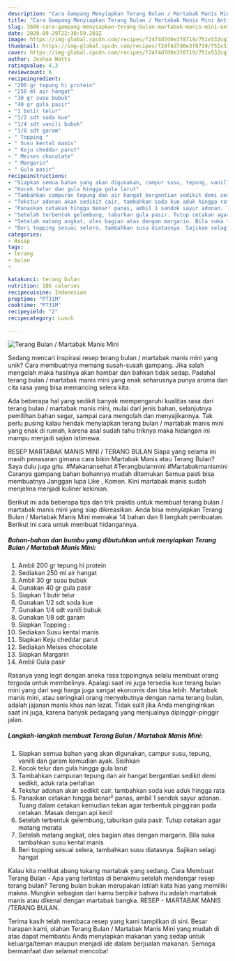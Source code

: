 ```yaml
---
description: "Cara Gampang Menyiapkan Terang Bulan / Martabak Manis Mini Anti Gagal"
title: "Cara Gampang Menyiapkan Terang Bulan / Martabak Manis Mini Anti Gagal"
slug: 3606-cara-gampang-menyiapkan-terang-bulan-martabak-manis-mini-anti-gagal
date: 2020-09-29T22:30:59.201Z
image: https://img-global.cpcdn.com/recipes/f24f4d7d0e3f8719/751x532cq70/terang-bulan-martabak-manis-mini-foto-resep-utama.jpg
thumbnail: https://img-global.cpcdn.com/recipes/f24f4d7d0e3f8719/751x532cq70/terang-bulan-martabak-manis-mini-foto-resep-utama.jpg
cover: https://img-global.cpcdn.com/recipes/f24f4d7d0e3f8719/751x532cq70/terang-bulan-martabak-manis-mini-foto-resep-utama.jpg
author: Joshua Watts
ratingvalue: 4.3
reviewcount: 6
recipeingredient:
- "200 gr tepung hi protein"
- "250 ml air hangat"
- "30 gr susu bubuk"
- "40 gr gula pasir"
- "1 butir telur"
- "1/2 sdt soda kue"
- "1/4 sdt vanili bubuk"
- "1/8 sdt garam"
- " Topping "
- " Susu kental manis"
- " Keju cheddar parut"
- " Meises chocolate"
- " Margarin"
- " Gula pasir"
recipeinstructions:
- "Siapkan semua bahan yang akan digunakan, campur susu, tepung, vanilli dan garam kemudian ayak. Sisihkan"
- "Kocok telur dan gula hingga gula larut"
- "Tambahkan campuran tepung dan air hangat bergantian sedikit demi sedikit, aduk rata perlahan"
- "Tekstur adonan akan sedikit cair, tambahkan soda kue aduk hingga rata"
- "Panaskan cetakan hingga benar² panas, ambil 1 sendok sayur adonan. Tuang dalam cetakan kemudian tekan agar terbentuk pinggiran pada cetakan. Masak dengan api kecil"
- "Setelah terbentuk gelembung, taburkan gula pasir. Tutup cetakan agar matang merata"
- "Setelah matang angkat, oles bagian atas dengan margarin. Bila suka tambahkan susu kental manis"
- "Beri topping sesuai selera, tambahkan susu diatasnya. Sajikan selagi hangat"
categories:
- Resep
tags:
- terang
- bulan
- 

katakunci: terang bulan  
nutrition: 186 calories
recipecuisine: Indonesian
preptime: "PT31M"
cooktime: "PT31M"
recipeyield: "2"
recipecategory: Lunch

---
```



![Terang Bulan / Martabak Manis Mini](https://img-global.cpcdn.com/recipes/f24f4d7d0e3f8719/751x532cq70/terang-bulan-martabak-manis-mini-foto-resep-utama.jpg)

Sedang mencari inspirasi resep terang bulan / martabak manis mini yang unik? Cara membuatnya memang susah-susah gampang. Jika salah mengolah maka hasilnya akan hambar dan bahkan tidak sedap. Padahal terang bulan / martabak manis mini yang enak seharusnya punya aroma dan cita rasa yang bisa memancing selera kita.

Ada beberapa hal yang sedikit banyak mempengaruhi kualitas rasa dari terang bulan / martabak manis mini, mulai dari jenis bahan, selanjutnya pemilihan bahan segar, sampai cara mengolah dan menyajikannya. Tak perlu pusing kalau hendak menyiapkan terang bulan / martabak manis mini yang enak di rumah, karena asal sudah tahu triknya maka hidangan ini mampu menjadi sajian istimewa.

RESEP MARTABAK MANIS MINI / TERANG BULAN Siapa yang selama ini masih penasaran gimana cara bikin Martabak Manis atau Terang Bulan? Saya dulu juga gitu. #Makanansehat #Terangbulanmini #Martabakmanismini Caranya gampang bahan bahannya mudah ditemukan Semua pasti bisa membuatnya Janggan lupa Like , Komen. Kini martabak manis sudah menjelma menjadi kuliner kekinian.


Berikut ini ada beberapa tips dan trik praktis untuk membuat terang bulan / martabak manis mini yang siap dikreasikan. Anda bisa menyiapkan Terang Bulan / Martabak Manis Mini memakai 14 bahan dan 8 langkah pembuatan. Berikut ini cara untuk membuat hidangannya.

<!--inarticleads1-->

##### Bahan-bahan dan bumbu yang dibutuhkan untuk menyiapkan Terang Bulan / Martabak Manis Mini:

1. Ambil 200 gr tepung hi protein
1. Sediakan 250 ml air hangat
1. Ambil 30 gr susu bubuk
1. Gunakan 40 gr gula pasir
1. Siapkan 1 butir telur
1. Gunakan 1/2 sdt soda kue
1. Gunakan 1/4 sdt vanili bubuk
1. Gunakan 1/8 sdt garam
1. Siapkan  Topping :
1. Sediakan  Susu kental manis
1. Siapkan  Keju cheddar parut
1. Sediakan  Meises chocolate
1. Siapkan  Margarin
1. Ambil  Gula pasir


Rasanya yang legit dengan aneka rasa toppingnya selalu membuat orang tergoda untuk membelinya. Apalagi saat ini juga tersedia kue terang bulan mini yang dari segi harga juga sangat ekonomis dan bisa lebih. Martabak manis mini, atau seringkali orang menyebutnya dengan nama terang bulan, adalah jajanan manis khas nan lezat. Tidak sulit jika Anda menginginkan saat ini juga, karena banyak pedagang yang menjualnya dipinggir-pinggir jalan. 

<!--inarticleads2-->

##### Langkah-langkah membuat Terang Bulan / Martabak Manis Mini:

1. Siapkan semua bahan yang akan digunakan, campur susu, tepung, vanilli dan garam kemudian ayak. Sisihkan
1. Kocok telur dan gula hingga gula larut
1. Tambahkan campuran tepung dan air hangat bergantian sedikit demi sedikit, aduk rata perlahan
1. Tekstur adonan akan sedikit cair, tambahkan soda kue aduk hingga rata
1. Panaskan cetakan hingga benar² panas, ambil 1 sendok sayur adonan. Tuang dalam cetakan kemudian tekan agar terbentuk pinggiran pada cetakan. Masak dengan api kecil
1. Setelah terbentuk gelembung, taburkan gula pasir. Tutup cetakan agar matang merata
1. Setelah matang angkat, oles bagian atas dengan margarin. Bila suka tambahkan susu kental manis
1. Beri topping sesuai selera, tambahkan susu diatasnya. Sajikan selagi hangat


Kalau kita melihat abang tukang martabak yang sedang. Cara Membuat Terang Bulan - Apa yang terlintas di benakmu setelah mendengar resep terang bulan? Terang bulan bukan merupakan istilah kata hias yang memiliki makna. Mungkin sebagian dari kamu berpikir bahwa itu adalah martabak manis atau dikenal dengan martabak bangka. RESEP - MARTABAK MANIS /TERANG BULAN. 

Terima kasih telah membaca resep yang kami tampilkan di sini. Besar harapan kami, olahan Terang Bulan / Martabak Manis Mini yang mudah di atas dapat membantu Anda menyiapkan makanan yang sedap untuk keluarga/teman maupun menjadi ide dalam berjualan makanan. Semoga bermanfaat dan selamat mencoba!
